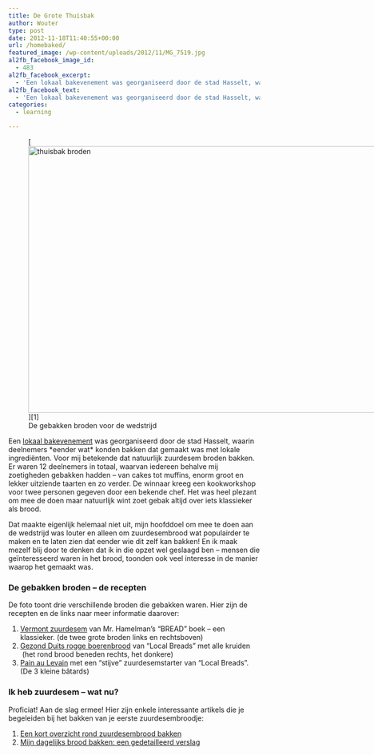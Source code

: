 ```yaml
---
title: De Grote Thuisbak
author: Wouter
type: post
date: 2012-11-18T11:40:55+00:00
url: /homebaked/
featured_image: /wp-content/uploads/2012/11/MG_7519.jpg
al2fb_facebook_image_id:
  - 483
al2fb_facebook_excerpt:
  - 'Een lokaal bakevenement was georganiseerd door de stad Hasselt, waarin deelnemers *eender wat* konden bakken dat gemaakt was met lokale ingrediënten. Voor mij betekende dat natuurlijk zuurdesembroden bakken. Er waren 12 deelnemers in totaal, waarvan iedereen behalve mij zoetigheden gebakken hadden - van cakes tot muffins, enorm groot en lekker uitziende taarten en zo verder. De winnaar kreeg een kookworkshop voor twee personen gegeven door een bekende chef. Het was heel plezant om mee de doen maar natuurlijk wint zoet gebak altijd over iets klassieker als brood.'
al2fb_facebook_text:
  - 'Een lokaal bakevenement was georganiseerd door de stad Hasselt, waarin deelnemers *eender wat* konden bakken dat gemaakt was met lokale ingrediënten. Voor mij betekende dat natuurlijk zuurdesembroden bakken. Er waren 12 deelnemers in totaal, waarvan iedereen behalve mij zoetigheden gebakken hadden - van cakes tot muffins, enorm groot en lekker uitziende taarten en zo verder. De winnaar kreeg een kookworkshop voor twee personen gegeven door een bekende chef. Het was heel plezant om mee de doen maar natuurlijk wint zoet gebak altijd over iets klassieker als brood.'
categories:
  - learning

---
```

<figure id="attachment_483" style="width: 800px" class="wp-caption aligncenter">[<img class=" wp-image-483" title="_MG_7519" src="https://redzuurdesem.be/wp-content/uploads/2012/11/MG_7519.jpg" alt="thuisbak broden" width="800" height="534" srcset="https://redzuurdesem.be/wp-content/uploads/2012/11/MG_7519.jpg 800w, https://redzuurdesem.be/wp-content/uploads/2012/11/MG_7519-300x200.jpg 300w, https://redzuurdesem.be/wp-content/uploads/2012/11/MG_7519-700x467.jpg 700w" sizes="(max-width: 800px) 100vw, 800px" />][1]<figcaption class="wp-caption-text">De gebakken broden voor de wedstrijd</figcaption></figure> 

<p style="text-align: left;">
  Een <a href="http://www.uitinhasselt.be/nl/events/45282/de-grote-thuisbak-week-van-de-smaak.html">lokaal bakevenement</a> was georganiseerd door de stad Hasselt, waarin deelnemers *eender wat* konden bakken dat gemaakt was met lokale ingrediënten. Voor mij betekende dat natuurlijk zuurdesem broden bakken. Er waren 12 deelnemers in totaal, waarvan iedereen behalve mij zoetigheden gebakken hadden &#8211; van cakes tot muffins, enorm groot en lekker uitziende taarten en zo verder. De winnaar kreeg een kookworkshop voor twee personen gegeven door een bekende chef. Het was heel plezant om mee de doen maar natuurlijk wint zoet gebak altijd over iets klassieker als brood.
</p>

<p style="text-align: left;">
  Dat maakte eigenlijk helemaal niet uit, mijn hoofddoel om mee te doen aan de wedstrijd was louter en alleen om zuurdesembrood wat populairder te maken en te laten zien dat eender wie dit zelf kan bakken! En ik maak mezelf blij door te denken dat ik in die opzet wel geslaagd ben &#8211; mensen die geïnteresseerd waren in het brood, toonden ook veel interesse in de manier waarop het gemaakt was.
</p>

<h3 style="text-align: left;">
  De gebakken broden &#8211; de recepten
</h3>

De foto toont drie verschillende broden die gebakken waren. Hier zijn de recepten en de links naar meer informatie daarover:

  1. [Vermont zuurdesem][2] van Mr. Hamelman&#8217;s &#8220;BREAD&#8221; boek &#8211; een klassieker. (de twee grote broden links en rechtsboven)
  2. [Gezond Duits rogge boerenbrood][3] van &#8220;Local Breads&#8221; met alle kruiden  (het rond brood beneden rechts, het donkere)
  3. [Pain au Levain][4] met een &#8220;stijve&#8221; zuurdesemstarter van &#8220;Local Breads&#8221;. (De 3 kleine bâtards)

### Ik heb zuurdesem &#8211; wat nu?

Proficiat! Aan de slag ermee! Hier zijn enkele interessante artikels die je begeleiden bij het bakken van je eerste zuurdesembroodje:

  1. [Een kort overzicht rond zuurdesembrood bakken][5]
  2. [Mijn dagelijks brood bakken: een gedetailleerd verslag][6]

 [1]: https://redzuurdesem.be/wp-content/uploads/2012/11/MG_7519.jpg
 [2]: https://redzuurdesem.be/nl/vermont-style-sourdough/ "Vermont Style Sourdough"
 [3]: https://redzuurdesem.be/nl/80-wholerye-with-soaker/ "80% wholerye with soaker"
 [4]: https://redzuurdesem.be/nl/pain-au-levain/ "The French classic: pain au levain"
 [5]: https://redzuurdesem.be/nl/a-quick-primer-on-sourdough-baking/ "A quick primer on sourdough baking"
 [6]: https://redzuurdesem.be/nl/baking-your-daily-bread/ "Baking your daily bread"